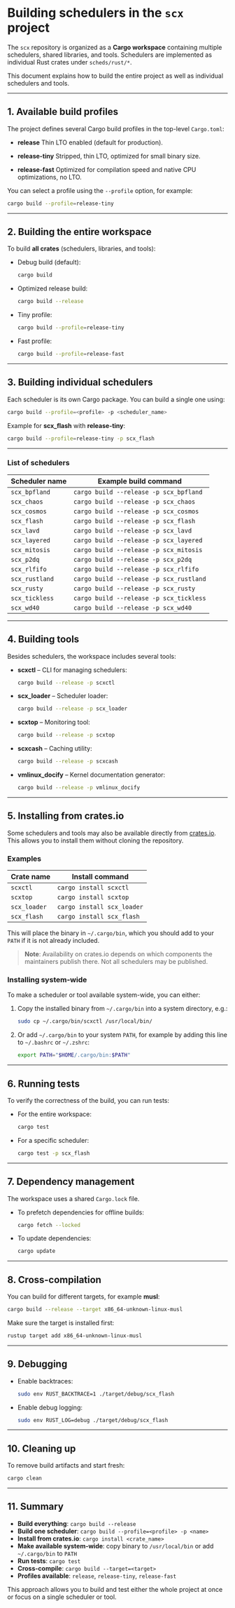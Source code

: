 # Building schedulers in the `scx` project

The `scx` repository is organized as a **Cargo workspace** containing multiple schedulers, shared libraries, and tools.
Schedulers are implemented as individual Rust crates under `scheds/rust/*`.

This document explains how to build the entire project as well as individual schedulers and tools.

---

## 1. Available build profiles

The project defines several Cargo build profiles in the top-level `Cargo.toml`:

- **release**
  Thin LTO enabled (default for production).

- **release-tiny**
  Stripped, thin LTO, optimized for small binary size.

- **release-fast**
  Optimized for compilation speed and native CPU optimizations, no LTO.

You can select a profile using the `--profile` option, for example:

```bash
cargo build --profile=release-tiny
```

---

## 2. Building the entire workspace

To build **all crates** (schedulers, libraries, and tools):

- Debug build (default):

  ```bash
  cargo build
  ```

- Optimized release build:

  ```bash
  cargo build --release
  ```

- Tiny profile:

  ```bash
  cargo build --profile=release-tiny
  ```

- Fast profile:

  ```bash
  cargo build --profile=release-fast
  ```

---

## 3. Building individual schedulers

Each scheduler is its own Cargo package. You can build a single one using:

```bash
cargo build --profile=<profile> -p <scheduler_name>
```

Example for **scx_flash** with **release-tiny**:

```bash
cargo build --profile=release-tiny -p scx_flash
```

---

### List of schedulers

| Scheduler name | Example build command |
|----------------|------------------------|
| `scx_bpfland`  | `cargo build --release -p scx_bpfland` |
| `scx_chaos`    | `cargo build --release -p scx_chaos` |
| `scx_cosmos`   | `cargo build --release -p scx_cosmos` |
| `scx_flash`    | `cargo build --release -p scx_flash` |
| `scx_lavd`     | `cargo build --release -p scx_lavd` |
| `scx_layered`  | `cargo build --release -p scx_layered` |
| `scx_mitosis`  | `cargo build --release -p scx_mitosis` |
| `scx_p2dq`     | `cargo build --release -p scx_p2dq` |
| `scx_rlfifo`   | `cargo build --release -p scx_rlfifo` |
| `scx_rustland` | `cargo build --release -p scx_rustland` |
| `scx_rusty`    | `cargo build --release -p scx_rusty` |
| `scx_tickless` | `cargo build --release -p scx_tickless` |
| `scx_wd40`     | `cargo build --release -p scx_wd40` |

---

## 4. Building tools

Besides schedulers, the workspace includes several tools:

- **scxctl** – CLI for managing schedulers:

  ```bash
  cargo build --release -p scxctl
  ```

- **scx_loader** – Scheduler loader:

  ```bash
  cargo build --release -p scx_loader
  ```

- **scxtop** – Monitoring tool:

  ```bash
  cargo build --release -p scxtop
  ```

- **scxcash** – Caching utility:

  ```bash
  cargo build --release -p scxcash
  ```

- **vmlinux_docify** – Kernel documentation generator:

  ```bash
  cargo build --release -p vmlinux_docify
  ```

---

## 5. Installing from crates.io

Some schedulers and tools may also be available directly from [crates.io](https://crates.io). This allows you to install them without cloning the repository.

### Examples

| Crate name   | Install command            |
|--------------|----------------------------|
| `scxctl`     | `cargo install scxctl`     |
| `scxtop`     | `cargo install scxtop`     |
| `scx_loader` | `cargo install scx_loader` |
| `scx_flash`  | `cargo install scx_flash`  |

This will place the binary in `~/.cargo/bin`, which you should add to your `PATH` if it is not already included.

> **Note**: Availability on crates.io depends on which components the maintainers publish there. Not all schedulers may be published.

### Installing system-wide

To make a scheduler or tool available system-wide, you can either:

1. Copy the installed binary from `~/.cargo/bin` into a system directory, e.g.:

   ```bash
   sudo cp ~/.cargo/bin/scxctl /usr/local/bin/
   ```

2. Or add `~/.cargo/bin` to your system `PATH`, for example by adding this line to `~/.bashrc` or `~/.zshrc`:

   ```bash
   export PATH="$HOME/.cargo/bin:$PATH"
   ```

---

## 6. Running tests

To verify the correctness of the build, you can run tests:

- For the entire workspace:

  ```bash
  cargo test
  ```

- For a specific scheduler:

  ```bash
  cargo test -p scx_flash
  ```

---

## 7. Dependency management

The workspace uses a shared `Cargo.lock` file.

- To prefetch dependencies for offline builds:

  ```bash
  cargo fetch --locked
  ```

- To update dependencies:

  ```bash
  cargo update
  ```

---

## 8. Cross-compilation

You can build for different targets, for example **musl**:

```bash
cargo build --release --target x86_64-unknown-linux-musl
```

Make sure the target is installed first:

```bash
rustup target add x86_64-unknown-linux-musl
```

---

## 9. Debugging

- Enable backtraces:

  ```bash
  sudo env RUST_BACKTRACE=1 ./target/debug/scx_flash
  ```

- Enable debug logging:

  ```bash
  sudo env RUST_LOG=debug ./target/debug/scx_flash
  ```

---

## 10. Cleaning up

To remove build artifacts and start fresh:

```bash
cargo clean
```

---

## 11. Summary

- **Build everything**: `cargo build --release`
- **Build one scheduler**: `cargo build --profile=<profile> -p <name>`
- **Install from crates.io**: `cargo install <crate_name>`
- **Make available system-wide**: copy binary to `/usr/local/bin` or add `~/.cargo/bin` to `PATH`
- **Run tests**: `cargo test`
- **Cross-compile**: `cargo build --target=<target>`
- **Profiles available**: `release`, `release-tiny`, `release-fast`

This approach allows you to build and test either the whole project at once or focus on a single scheduler or tool.
